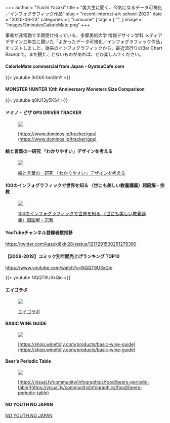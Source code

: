 +++
author = "Yuichi Yazaki"
title = "美大生に聞く、今気になるデータ可視化／インフォグラフィック作品"
slug = "recent-interest-art-school-2020"
date = "2020-06-23"
categories = [
    "consume"
]
tags = [
    "",
]
image = "images/3minutesCalorieMate.png"
+++

筆者が非常勤で半期受け持っている、多摩美術大学 情報デザイン学科 メディアデザイン三年生に聞いた「よかったデータ可視化／インフォグラフィック作品」をリストしました。従来のインフォグラフィックから、最近流行りのBar Chart Raceまで。まだ観たことないものがあれば、ぜひ楽しんでください。

#### CalorieMate commercial from Japan - OyatsuCafe.com

{{< youtube 3r0kX-bmGmY >}}

#### MONSTER HUNTER 10th Anniversary Monsters Size Comparison

{{< youtube q0IU13y5KS4 >}}

#### ドミノ・ピザ GPS DRIVER TRACKER

<figure>

![](images/gps_top01_.png)

<figcaption>

[https://www.dominos.jp/tracker/gps](https://www.dominos.jp/tracker/gps)

</figcaption>

</figure>



#### 絵と言葉の一研究 「わかりやすい」デザインを考える

<figure>

![](images/bunpei.jpg)

<figcaption>

[絵と言葉の一研究 「わかりやすい」デザインを考える](https://amzn.to/3doD7jt)

</figcaption>

</figure>

#### 100のインフォグラフィックで世界を知る 〈世にも美しい教養講義〉超図解・宗教

<figure>

![](images/100infographics.jpg)

<figcaption>

[100のインフォグラフィックで世界を知る 〈世にも美しい教養講義〉超図解・宗教](https://amzn.to/31ea7s6)

</figcaption>

</figure>

#### YouTubeチャンネル登録者数推移

https://twitter.com/kazuki8kki28/status/1217291500251279360

#### 【2009-2019】コミック別年間売上げランキング TOP10

https://www.youtube.com/watch?v=NQQT9U3xQio

{{< youtube NQQT9U3xQio >}}

#### エイゴラボ

<figure>

![](images/eigolab03@2x.png)

<figcaption>

[エイゴラボ](http://beach-inc.com/workinfo/eigo-lab/)

</figcaption>

</figure>

#### BASIC WINE GUIDE

<figure>

![](images/basic-wine-guide-poster-2018-winefolly_1024x1024.jpg)

<figcaption>

[https://shop.winefolly.com/products/basic-wine-guide](https://shop.winefolly.com/products/basic-wine-guide)

</figcaption>

</figure>

#### Beer's Periodic Table

<figure>

![](images/beers-periodic-table_50290a5d22692_w1500.jpg)

<figcaption>

[https://visual.ly/community/Infographics/food/beers-periodic-table](https://visual.ly/community/Infographics/food/beers-periodic-table)

</figcaption>

</figure>

#### NO YOUTH NO JAPAN

[NO YOUTH NO JAPAN](https://www.instagram.com/p/CBnHouGBhF9/)

